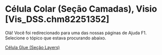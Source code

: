 
# Célula Colar (Seção Camadas), Visio [Vis_DSS.chm82251352]

Olá! Você foi redirecionado para uma das nossas páginas de Ajuda F1. Selecione o tópico que estava procurando abaixo.

[Célula Glue (Seção Layers)](http://msdn.microsoft.com/library/75f2ea45-52ac-ddfa-14ea-402933ae2449%28Office.15%29.aspx)
